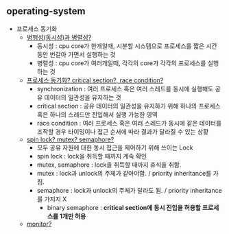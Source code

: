 ## operating-system
- 프로세스 동기화
  - [병행성(동시성)과 병렬성?](https://github.com/Suxxxxhyun/computer-science-archive/blob/main/os/part4/os-learning(1).md)
    - 동시성 : cpu core가 한개일때, 시분할 시스템으로 프로세스를 짧은 시간 동안 번갈아 가면서 실행하는 것
    - 병렬성 : cpu core가 여러개일때, 각각의 core가 각각의 프로세스를 실행하는 것
  - [프로세스 동기화? critical section?, race condition?](https://github.com/Suxxxxhyun/computer-science-archive/blob/main/os/part4/os-learning(2).md)
    - synchronization : 여러 프로세스 혹은 여러 스레드를 동시에 실행해도 공유 데이터의 일관성을 유지하는 것
    - critical section : 공유 데이터의 일관성을 유지하기 위해 하나의 프로세스 혹은 하나의 스레드만 진입해서 실행 가능한 영역
    - race condition : 여러 프로세스 혹은 여러 스레드가 동시에 같은 데이터를 조작할 경우 타이밍이나 접근 순서에 따라 결과가 달라질 수 있는 상황
  - [spin lock? mutex? semaphore?](https://github.com/Suxxxxhyun/computer-science-archive/blob/main/os/part4/os-learning(2).md)
    - 모두 공유 자원에 대한 동시 접근을 제어하기 위해 쓰이는 Lock 
    - spin lock : lock을 취득할 때까지 계속 확인
    - mutex, semaphore : lock을 취득할 때까지 휴식을 취함.
    - mutex : lock과 unlock의 주체가 같아야함. / priority inheritance를 가짐.
    - semaphore : lock과 unlock의 주체가 달라도 됨. / priority inheritance를 가지지 X
      - binary semaphore : **critical section에 동시 진입을 허용할 프로세스를 1개만 허용**
  - [monitor?](https://github.com/Suxxxxhyun/computer-science-archive/blob/main/os/part4/os-learning(3).md)
